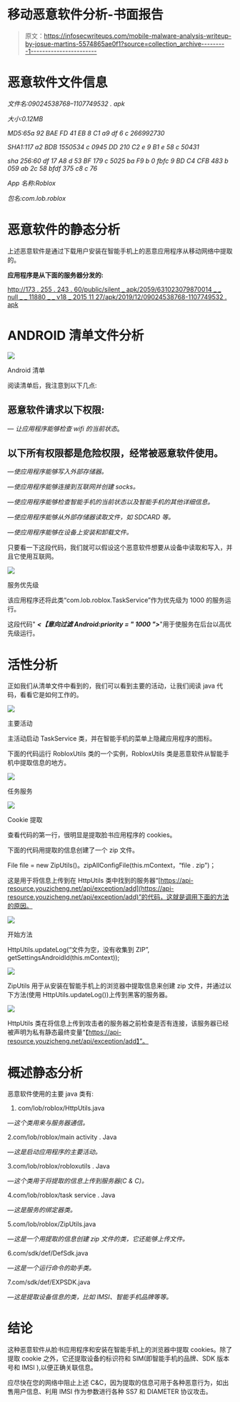# 移动恶意软件分析-书面报告

> 原文：<https://infosecwriteups.com/mobile-malware-analysis-writeup-by-josue-martins-5574865ae0f1?source=collection_archive---------1----------------------->

# 恶意软件文件信息

*文件名:09024538768–1107749532 . apk*

*大小:0.12MB*

*MD5:65a 92 BAE FD 41 EB 8 C1 a9 df 6 c 266992730*

*SHA1:117 a2 BDB 1550534 c 0945 DD 210 C2 e 9 B1 e 58 c 50431*

*sha 256:60 df 17 A8 d 53 BF 179 c 5025 ba F9 b 0 fbfc 9 BD C4 CFB 483 b 059 ab 2c 58 bfdf 375 c8 c 76*

*App 名称:Roblox*

*包名:com.lob.roblox*

# 恶意软件的静态分析

上述恶意软件是通过下载用户安装在智能手机上的恶意应用程序从移动网络中提取的。

**应用程序是从下面的服务器分发的:**

[http://173 . 255 . 243 . 60/public/silent _ apk/2059/631023079870014 _ _ null _ _ 11880 _ _ v18 _ 2015 11 27/apk/2019/12/09024538768-1107749532 . apk](http://173.255.243.60/public/silent_apk/2059/631023079870014__null__11880__v18_20151127/apk/2019/12/09024538768--1107749532.apk)

# ANDROID 清单文件分析

![](img/cf4c539de471be46aff19282d2502a2c.png)

Android 清单

阅读清单后，我注意到以下几点:

## 恶意软件请求以下权限:

— *让应用程序能够检查 wifi 的当前状态*。

## **以下所有权限都是危险权限，经常被恶意软件使用。**

*—使应用程序能够写入外部存储器。*

*—使应用程序能够连接到互联网并创建 socks。*

*—使应用程序能够检查智能手机的当前状态以及智能手机的其他详细信息。*

*—使应用程序能够从外部存储器读取文件，如 SDCARD 等。*

*—使应用程序能够在设备上安装和卸载文件。*

只要看一下这段代码，我们就可以假设这个恶意软件想要从设备中读取和写入，并且它使用互联网。

![](img/2c208c6a20d36d28bbf5cba3b6df784e.png)

服务优先级

该应用程序还将此类“com.lob.roblox.TaskService”作为优先级为 1000 的服务运行。

这段代码" ***<【意向过滤 Android:priority = " 1000 ">***"用于使服务在后台以高优先级运行。

# 活性分析

正如我们从清单文件中看到的，我们可以看到主要的活动，让我们阅读 java 代码，看看它是如何工作的。

![](img/55c0b6350102e36a7097d846159d2bba.png)

主要活动

主活动启动 TaskService 类，并在智能手机的菜单上隐藏应用程序的图标。

下面的代码运行 RobloxUtils 类的一个实例，RobloxUtils 类是恶意软件从智能手机中提取信息的地方。

![](img/3c9634a74b0369442d9f723dce4fc20e.png)

任务服务

![](img/4007720d3aaf3505eff26a466ce970ed.png)

Cookie 提取

查看代码的第一行，很明显是提取脸书应用程序的 cookies。

下面的代码用提取的信息创建了一个 zip 文件。

File file = new ZipUtils()。zipAllConfigFile(this.mContext，“file . zip”)；

这是用于将信息上传到在 HttpUtils 类中找到的服务器“[https://api-resource.youzicheng.net/api/exception/add](https://api-resource.youzicheng.net/api/exception/add)”的代码，这就是调用下面的方法的原因。

![](img/946e8d134a8725eff565f5a5f325e371.png)

开始方法

HttpUtils.updateLog(“文件为空，没有收集到 ZIP”, getSettingsAndroidId(this.mContext));

![](img/e1e8d8f104ca033bfeeac487faffd69b.png)

ZipUtils 用于从安装在智能手机上的浏览器中提取信息来创建 zip 文件，并通过以下方法(使用 HttpUtils.updateLog())上传到黑客的服务器。

![](img/2f3c32a4faa157941d7ef2d18d4107f2.png)

HttpUtils 类在将信息上传到攻击者的服务器之前检查是否有连接，该服务器已经被声明为私有静态最终变量“【https://api-resource.youzicheng.net/api/exception/add】”。

# 概述静态分析

恶意软件使用的主要 java 类有:

1.  com/lob/roblox/HttpUtils.java

*—这个类用来与服务器通信。*

2.com/lob/roblox/main activity . Java

*—这是启动应用程序的主要活动。*

3.com/lob/roblox/robloxutils . Java

*—这个类用于将提取的信息上传到服务器(C & C)。*

4.com/lob/roblox/task service . Java

*—这是服务的绑定器类。*

5.com/lob/roblox/ZipUtils.java

*—这是一个用提取的信息创建 zip 文件的类，它还能够上传文件。*

6.com/sdk/def/DefSdk.java

*—这是一个运行命令的助手类。*

7.com/sdk/def/EXPSDK.java

*—这是提取设备信息的类，比如 IMSI、智能手机品牌等等。*

# 结论

这种恶意软件从脸书应用程序和安装在智能手机上的浏览器中提取 cookies。除了提取 cookie 之外，它还提取设备的标识符和 SIM(即智能手机的品牌、SDK 版本号和 IMSI ),以便正确关联信息。

应尽快在您的网络中阻止上述 C&C，因为提取的信息可用于各种恶意行为，如出售用户信息、利用 IMSI 作为参数进行各种 SS7 和 DIAMETER 协议攻击。
